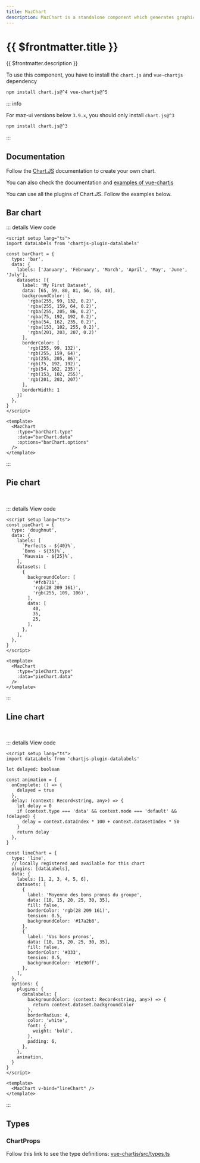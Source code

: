 ```yaml
---
title: MazChart
description: MazChart is a standalone component which generates graphics & charts with chart.js
---
```


# {{ $frontmatter.title }}

{{ $frontmatter.description }}

To use this component, you have to install the `chart.js` and `vue-chartjs` dependency

<div class="flex gap-4">
  <NpmBadge package="chart.js" dist-tag="4" />
  <NpmBadge package="vue-chartjs" dist-tag="5" />
</div>

```bash
npm install chart.js@^4 vue-chartjs@^5
```

::: info

For maz-ui versions below `3.9.x`, you should only install `chart.js@^3`

<NpmBadge package="chart.js" dist-tag="3" />

```bash
npm install chart.js@^3
```

:::

## Documentation

Follow the [Chart.JS](https://www.chartjs.org/docs/latest/) documentation to create your own chart.

You can also check the documentation and [examples of vue-chartjs](https://vue-chartjs.org/examples/)

You can use all the plugins of Chart.JS. Follow the examples below.

## Bar chart

<MazChart
  v-bind="{ ...barChart }"
/>

::: details View code

```vue
<script setup lang="ts">
import dataLabels from 'chartjs-plugin-datalabels'

const barChart = {
  type: 'bar',
  data: {
    labels: ['January', 'February', 'March', 'April', 'May', 'June', 'July'],
    datasets: [{
      label: 'My First Dataset',
      data: [65, 59, 80, 81, 56, 55, 40],
      backgroundColor: [
        'rgba(255, 99, 132, 0.2)',
        'rgba(255, 159, 64, 0.2)',
        'rgba(255, 205, 86, 0.2)',
        'rgba(75, 192, 192, 0.2)',
        'rgba(54, 162, 235, 0.2)',
        'rgba(153, 102, 255, 0.2)',
        'rgba(201, 203, 207, 0.2)'
      ],
      borderColor: [
        'rgb(255, 99, 132)',
        'rgb(255, 159, 64)',
        'rgb(255, 205, 86)',
        'rgb(75, 192, 192)',
        'rgb(54, 162, 235)',
        'rgb(153, 102, 255)',
        'rgb(201, 203, 207)'
      ],
      borderWidth: 1
    }]
  },
}
</script>

<template>
  <MazChart
    :type="barChart.type"
    :data="barChart.data"
    :options="barChart.options"
  />
</template>
```

:::

## Pie chart

<br/>

<MazChart
  :type="pieChart.type"
  :data="pieChart.data"
  :options="pieChart.options"
/>

::: details View code

```vue
<script setup lang="ts">
const pieChart = {
  type: 'doughnut',
  data: {
    labels: [
      `Perfects - ${40}%`,
      `Bons - ${35}%`,
      `Mauvais - ${25}%`,
    ],
    datasets: [
      {
        backgroundColor: [
          '#fcb731',
          'rgb(28 209 161)',
          'rgb(255, 109, 106)',
        ],
        data: [
          40,
          35,
          25,
        ],
      },
    ],
  },
}
</script>

<template>
  <MazChart
    :type="pieChart.type"
    :data="pieChart.data"
  />
</template>
```

:::

## Line chart

<br/>

<MazChart v-bind="lineChart" />

::: details View code

```vue
<script setup lang="ts">
import dataLabels from 'chartjs-plugin-datalabels'

let delayed: boolean

const animation = {
  onComplete: () => {
    delayed = true
  },
  delay: (context: Record<string, any>) => {
    let delay = 0
    if (context.type === 'data' && context.mode === 'default' && !delayed) {
      delay = context.dataIndex * 100 + context.datasetIndex * 50
    }
    return delay
  },
}

const lineChart = {
  type: 'line',
  // locally registered and available for this chart
  plugins: [dataLabels],
  data: {
    labels: [1, 2, 3, 4, 5, 6],
    datasets: [
      {
        label: 'Moyenne des bons pronos du groupe',
        data: [10, 15, 20, 25, 30, 35],
        fill: false,
        borderColor: 'rgb(28 209 161)',
        tension: 0.5,
        backgroundColor: '#17a2b8',
      },
      {
        label: 'Vos bons pronos',
        data: [10, 15, 20, 25, 30, 35],
        fill: false,
        borderColor: '#333',
        tension: 0.5,
        backgroundColor: '#1e90ff',
      },
    ],
  },
  options: {
    plugins: {
      datalabels: {
        backgroundColor: (context: Record<string, any>) => {
          return context.dataset.backgroundColor
        },
        borderRadius: 4,
        color: 'white',
        font: {
          weight: 'bold',
        },
        padding: 6,
      },
    },
    animation,
  }
}
</script>

<template>
  <MazChart v-bind="lineChart" />
</template>
```

:::

<script setup lang="ts">
  import dataLabels from 'chartjs-plugin-datalabels'

  let delayed: boolean

  const animation = {
    onComplete: () => {
      delayed = true
    },
    delay: (context: Record<string, any>) => {
      let delay = 0
      if (context.type === 'data' && context.mode === 'default' && !delayed) {
        delay = context.dataIndex *100 + context.datasetIndex* 50
      }
      return delay
    },
  }

  const pieChart = {
    type: 'doughnut',
    data: {
      labels: [
        `Perfects - ${40}%`,
        `Bons - ${35}%`,
        `Mauvais - ${25}%`,
      ],
      datasets: [
        {
          backgroundColor: [
            '#fcb731',
            'rgb(28 209 161)',
            'rgb(255, 109, 106)',
          ],
          data: [
            40,
            35,
            25,
          ],
        },
      ],
    },
  }

  const lineChart = {
    type: 'line',
    // locally registered and available for this chart
    plugins: [dataLabels],
    data: {
      labels: [1, 2, 3, 4, 5, 6],
      datasets: [
        {
          label: 'Moyenne des bons pronos du groupe',
          data: [10, 15, 20, 25, 30, 35],
          fill: false,
          borderColor: 'rgb(28 209 161)',
          tension: 0.5,
          backgroundColor: '#17a2b8',
        },
        {
          label: 'Vos bons pronos',
          data: [20, 15, 15, 30, 22, 40],
          fill: false,
          borderColor: '#333',
          tension: 0.5,
          backgroundColor: '#1e90ff',
        },
      ],
    },
    options: {
      plugins: {
        datalabels: {
          backgroundColor: (context: Record<string, any>) => {
            return context.dataset.backgroundColor
          },
          borderRadius: 4,
          color: 'white',
          font: {
            weight: 'bold',
          },
          padding: 6,
        },
      },
      animation,
    }
  }

  const barChart = {
    type: 'bar',
    data: {
      labels: ['January', 'February', 'March', 'April', 'May', 'June', 'July'],
      datasets: [{
        label: 'My First Dataset',
        data: [65, 59, 80, 81, 56, 55, 40],
        backgroundColor: [
          'rgba(255, 99, 132, 0.2)',
          'rgba(255, 159, 64, 0.2)',
          'rgba(255, 205, 86, 0.2)',
          'rgba(75, 192, 192, 0.2)',
          'rgba(54, 162, 235, 0.2)',
          'rgba(153, 102, 255, 0.2)',
          'rgba(201, 203, 207, 0.2)'
        ],
        borderColor: [
          'rgb(255, 99, 132)',
          'rgb(255, 159, 64)',
          'rgb(255, 205, 86)',
          'rgb(75, 192, 192)',
          'rgb(54, 162, 235)',
          'rgb(153, 102, 255)',
          'rgb(201, 203, 207)'
        ],
        borderWidth: 1
      }]
    },
  }
</script>

<!--@include: ./../.vitepress/generated-docs/maz-chart.doc.md-->

## Types

### ChartProps

Follow this link to see the type definitions: [vue-chartjs/src/types.ts](https://github.com/apertureless/vue-chartjs/blob/main/src/types.ts#L12)
